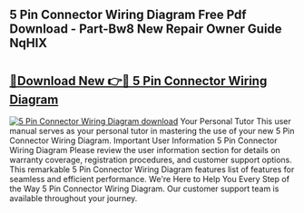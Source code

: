 ## 5 Pin Connector Wiring Diagram Free Pdf Download - Part-Bw8 New Repair Owner Guide NqHIX

# <h2><a href="http://dfu7sg.blite.top/?on=5+Pin+Connector+Wiring+Diagram">🔗Download New 👉🔴 5 Pin Connector Wiring Diagram</a></h2>

[![5 Pin Connector Wiring Diagram download](https://i.imgur.com/lujVjoI.png)](http://dfu7sg.blite.top/?on=5+Pin+Connector+Wiring+Diagram)
Your Personal Tutor This user manual serves as your personal tutor in mastering the use of your new 5 Pin Connector Wiring Diagram. Important User Information 5 Pin Connector Wiring Diagram Please review the user information section for details on warranty coverage, registration procedures, and customer support options. This remarkable 5 Pin Connector Wiring Diagram features list of features for seamless and efficient performance. We're Here to Help You Every Step of the Way 5 Pin Connector Wiring Diagram. Our customer support team is available throughout your journey.
